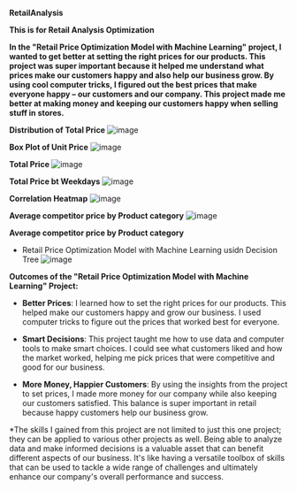 ****RetailAnalysis****


****This is for Retail Analysis Optimization****

****In the "Retail Price Optimization Model with Machine Learning" project, I wanted to get better at setting the right prices for our products. 
This project was super important because it helped me understand what prices make our customers happy and also help our business grow. 
By using cool computer tricks, I figured out the best prices that make everyone happy – our customers and our company. 
This project made me better at making money and keeping our customers happy when selling stuff in stores.****

****Distribution of Total Price****
![image](https://github.com/Lawrencium-103/RetailAnalysis/assets/51963311/07d41a0c-3dd4-47d6-8b23-a59cc0764b16)

****Box Plot of Unit Price****
![image](https://github.com/Lawrencium-103/RetailAnalysis/assets/51963311/55af111b-1c1c-4230-9f1c-5a75ddb202f0)

****Total Price****
![image](https://github.com/Lawrencium-103/RetailAnalysis/assets/51963311/68a59212-9c23-497e-bc0f-ae8861efa1d1)

****Total Price bt Weekdays****
![image](https://github.com/Lawrencium-103/RetailAnalysis/assets/51963311/796e6f0c-3474-4205-86c1-a2765d60100f)

****Correlation Heatmap****
![image](https://github.com/Lawrencium-103/RetailAnalysis/assets/51963311/d55de05a-b34c-47f4-b054-8c8708597278)

****Average competitor price by Product category****
![image](https://github.com/Lawrencium-103/RetailAnalysis/assets/51963311/b0be592a-5f50-469f-ba46-398f57234753)

****Average competitor price by Product category****
* Retail Price Optimization Model with Machine Learning usidn Decision Tree
![image](https://github.com/Lawrencium-103/RetailAnalysis/assets/51963311/36a9d3da-6574-4684-b8ea-87a53229cda8)


****Outcomes of the "Retail Price Optimization Model with Machine Learning" Project:****

*  ****Better Prices****: I learned how to set the right prices for our products. This helped make our customers happy and grow our business. I used computer tricks to figure out the prices that worked best for everyone.

* ****Smart Decisions****: This project taught me how to use data and computer tools to make smart choices. I could see what customers liked and how the market worked, helping me pick prices that were competitive and good for our business.

* ****More Money, Happier Customers****: By using the insights from the project to set prices, I made more money for our company while also keeping our customers satisfied. This balance is super important in retail because happy customers help our business grow.

*The skills I gained from this project are not limited to just this one project; they can be applied to various other projects as well. Being able to analyze data and make informed decisions is a valuable asset that can benefit different aspects of our business. It's like having a versatile toolbox of skills that can be used to tackle a wide range of challenges and ultimately enhance our company's overall performance and success.
